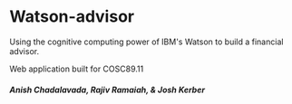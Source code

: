 # Watson-advisor
Using the cognitive computing power of IBM's Watson to build a financial advisor.

Web application built for COSC89.11

##### Anish Chadalavada, Rajiv Ramaiah, & Josh Kerber
